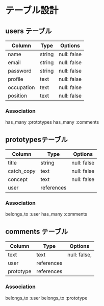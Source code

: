 # テーブル設計

## users テーブル

| Column    | Type   | Options     |
| --------- | ------ | ----------- |
| name      | string | null: false |
| email     | string | null: false |
| password  | string | null: false |
| profile   | text   | null: false |
| occupation| text   | null: false |
| position  | text   | null: false |

### Association
has_many :prototypes
has_many :comments


##  prototypesテーブル

| Column    | Type          | Options     |
| --------- | ------------- | ----------- |
| title     | string        | null: false |
| catch_copy| text          | null: false |
| concept   | text          | null: false |
| user      | references    |             |

### Association
belongs_to :user
has_many :comments

## comments テーブル

| Column      | Type       | Options      |
| ----------- | ---------- | ------------ |
| text        | text       | null: false, |
| user        | references |              |
| prototype   | references |              |

### Association

belongs_to :user
belongs_to :prototype